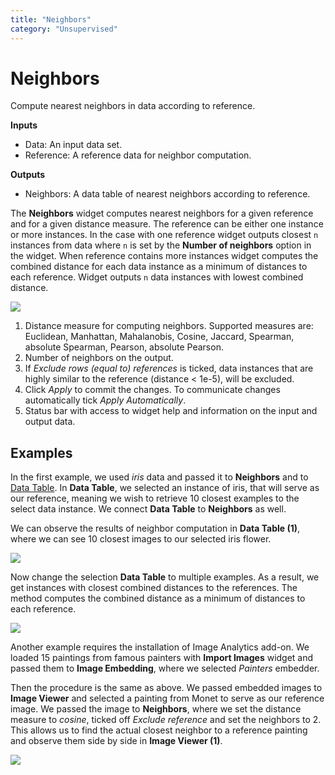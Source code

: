 ```yaml
---
title: "Neighbors"
category: "Unsupervised"
---
```

Neighbors
=========

Compute nearest neighbors in data according to reference.

**Inputs**

- Data: An input data set.
- Reference: A reference data for neighbor computation. 

**Outputs**

- Neighbors: A data table of nearest neighbors according to reference.

The **Neighbors** widget computes nearest neighbors for a given reference and for a given distance measure. The reference can be either one instance or more instances. In the case with one reference widget outputs closest `n` instances from data where `n` is set by the **Number of neighbors** option in the widget. When reference contains more instances widget computes the combined distance for each data instance as a minimum of distances to each reference. Widget outputs `n` data instances with lowest combined distance.

![](../images/neighbours-stamped.png)

1. Distance measure for computing neighbors. Supported measures are: Euclidean, Manhattan, Mahalanobis, Cosine, Jaccard, Spearman, absolute Spearman, Pearson, absolute Pearson. 
2. Number of neighbors on the output.
3. If *Exclude rows (equal to) references* is ticked, data instances that are highly similar to the reference (distance < 1e-5), will be excluded.
4. Click *Apply* to commit the changes. To communicate changes automatically tick *Apply Automatically*.
5. Status bar with access to widget help and information on the input and output data.

Examples
--------

In the first example, we used *iris* data and passed it to **Neighbors** and to [Data Table](../../data/datatable/). In **Data Table**, we selected an instance of iris, that will serve as our reference, meaning we wish to retrieve 10 closest examples to the select data instance. We connect **Data Table** to **Neighbors** as well.

We can observe the results of neighbor computation in **Data Table (1)**, where we can see 10 closest images to our selected iris flower.

![](../images/neighbours-example1.png)

Now change the selection **Data Table** to multiple examples. As a result, we get instances with closest combined distances to the references. The method computes the combined distance as a minimum of distances to each reference.

![](../images/neighbours-example-multiple.png)

Another example requires the installation of Image Analytics add-on. We loaded 15 paintings from famous painters with **Import Images** widget and passed them to **Image Embedding**, where we selected *Painters* embedder.

Then the procedure is the same as above. We passed embedded images to **Image Viewer** and selected a painting from Monet to serve as our reference image. We passed the image to **Neighbors**, where we set the distance measure to *cosine*, ticked off *Exclude reference* and set the neighbors to 2. This allows us to find the actual closest neighbor to a reference painting and observe them side by side in **Image Viewer (1)**.

![](../images/neighbours-example2.png)

